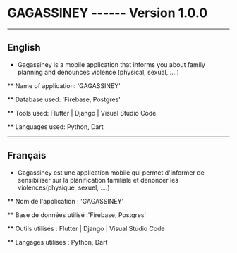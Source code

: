# GAGASSINEY ------ Version 1.0.0

------------------------------------------------------------
## English

* Gagassiney is a mobile application that informs you about family planning and denounces violence (physical, sexual, ....)

** Name of application: 'GAGASSINEY'

** Database used: 'Firebase, Postgres'

** Tools used: Flutter | Django | Visual Studio Code

** Languages ​​used: Python, Dart




------------------------------------------------------------
## Français

* Gagassiney est une application mobile qui permet d'informer de sensibiliser sur la planification familiale et denoncer les violences(physique, sexuel, ....)

** Nom de l'application : 'GAGASSINEY'

** Base de données utilisé :'Firebase, Postgres'

** Outils utilisés : Flutter | Django | Visual Studio Code 

** Langages utilisés : Python, Dart
